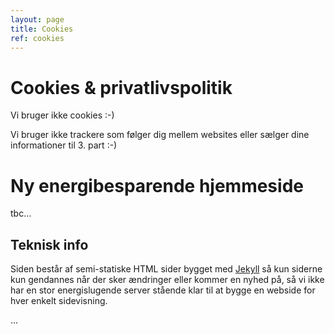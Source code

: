 ```yaml
---
layout: page
title: Cookies
ref: cookies
---
```


# Cookies & privatlivspolitik

Vi bruger ikke cookies :-)

Vi bruger ikke trackere som følger dig mellem websites eller sælger dine informationer til 3. part :-)

# Ny energibesparende hjemmeside

tbc...

## Teknisk info

Siden består af semi-statiske HTML sider bygget med [Jekyll](https://jekyllrb.com) så kun siderne kun gendannes når der sker ændringer eller kommer en nyhed på, så vi ikke har en stor energislugende server stående klar til at bygge en webside for hver enkelt sidevisning.

...
